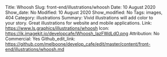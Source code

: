 Title: Whoosh
Slug: front-end/illustrations/whoosh
Date: 10 August 2020
Show_date: No
Modified: 10 August 2020
Show_modified: No
Tags: images, 404
Category: illustrations
Summary: Vivid illustrations will add color to your story. Great illustrations for website and mobile applications.
Link: https://www.ls.graphics/illustrations/whoosh
Icon: https://ik.imagekit.io/developcafe/Whoosh_lazFWdLdO.png
Attribution: No
Commercial: Yes
Github_edit_link: https://github.com/melboone/develop_cafe/edit/master/content/front-end/illustrations/whoosh.md